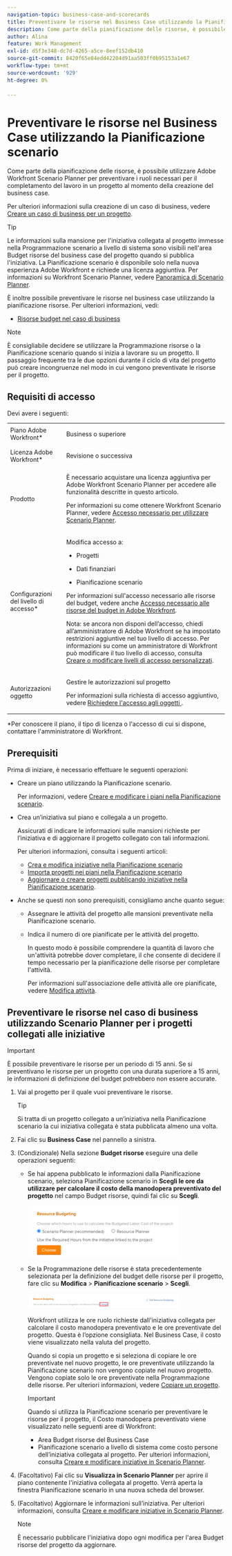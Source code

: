 ```yaml
---
navigation-topic: business-case-and-scorecards
title: Preventivare le risorse nel Business Case utilizzando la Pianificazione scenario
description: Come parte della pianificazione delle risorse, è possibile utilizzare Adobe Workfront Scenario Planner per preventivare i ruoli necessari per il completamento del lavoro in un progetto al momento della creazione del business case.
author: Alina
feature: Work Management
exl-id: d5f3e348-dc7d-4265-a5ce-8eef152db410
source-git-commit: 8420f65e84edd42204d91aa503ff0b95153a1e67
workflow-type: tm+mt
source-wordcount: '929'
ht-degree: 0%

---
```


# Preventivare le risorse nel Business Case utilizzando la Pianificazione scenario

Come parte della pianificazione delle risorse, è possibile utilizzare Adobe Workfront Scenario Planner per preventivare i ruoli necessari per il completamento del lavoro in un progetto al momento della creazione del business case.

Per ulteriori informazioni sulla creazione di un caso di business, vedere [Creare un caso di business per un progetto](../../../manage-work/projects/define-a-business-case/create-business-case.md).

>[!TIP]
>
>Le informazioni sulla mansione per l&#39;iniziativa collegata al progetto immesse nella Programmazione scenario a livello di sistema sono visibili nell&#39;area Budget risorse del business case del progetto quando si pubblica l&#39;iniziativa. La Pianificazione scenario è disponibile solo nella nuova esperienza Adobe Workfront e richiede una licenza aggiuntiva. Per informazioni su Workfront Scenario Planner, vedere [Panoramica di Scenario Planner](../../../scenario-planner/scenario-planner-overview.md).

È inoltre possibile preventivare le risorse nel business case utilizzando la pianificazione risorse. Per ulteriori informazioni, vedi:

* [Risorse budget nel caso di business](../../../manage-work/projects/define-a-business-case/budget-resources-in-business-case.md)
  <!--* [Budget resources by project in the Resource Planner](../../../resource-mgmt/resource-planning/budget-by-project-resource-planner-d.md)-->

>[!NOTE]
>
>È consigliabile decidere se utilizzare la Programmazione risorse o la Pianificazione scenario quando si inizia a lavorare su un progetto. Il passaggio frequente tra le due opzioni durante il ciclo di vita del progetto può creare incongruenze nel modo in cui vengono preventivate le risorse per il progetto.

## Requisiti di accesso

Devi avere i seguenti:

<table style="table-layout:auto"> 
 <col> 
 </col> 
 <col> 
 </col> 
 <tbody> 
  <tr> 
   <td role="rowheader">Piano Adobe Workfront*</td> 
   <td> <p>Business o superiore</p> </td> 
  </tr> 
  <tr> 
   <td role="rowheader">Licenza Adobe Workfront*</td> 
   <td> <p>Revisione o successiva</p> </td> 
  </tr> 
  <tr> 
   <td role="rowheader">Prodotto</td> 
   <td> <p>È necessario acquistare una licenza aggiuntiva per Adobe Workfront Scenario Planner per accedere alle funzionalità descritte in questo articolo.</p> <p>Per informazioni su come ottenere Workfront Scenario Planner, vedere <a href="../../../scenario-planner/access-needed-to-use-sp.md" class="MCXref xref">Accesso necessario per utilizzare Scenario Planner</a>. </p> </td> 
  </tr> 
  <tr> 
   <td role="rowheader">Configurazioni del livello di accesso*</td> 
   <td> <p>Modifica accesso a: </p> 
    <ul> 
     <li> <p>Progetti</p> </li> 
     <li> <p>Dati finanziari</p> </li> 
     <li> <p>Pianificazione scenario </p> </li> 
    </ul> <p>Per informazioni sull'accesso necessario alle risorse del budget, vedere anche <a href="../../../resource-mgmt/resource-planning/access-needed-to-budget-resources.md" class="MCXref xref">Accesso necessario alle risorse del budget in Adobe Workfront</a>.</p> <p>Nota: se ancora non disponi dell’accesso, chiedi all’amministratore di Adobe Workfront se ha impostato restrizioni aggiuntive nel tuo livello di accesso. Per informazioni su come un amministratore di Workfront può modificare il tuo livello di accesso, consulta <a href="../../../administration-and-setup/add-users/configure-and-grant-access/create-modify-access-levels.md" class="MCXref xref">Creare o modificare livelli di accesso personalizzati</a>.</p> </td> 
  </tr> 
  <tr> 
   <td role="rowheader">Autorizzazioni oggetto</td> 
   <td> <p>Gestire le autorizzazioni sul progetto</p> <p>Per informazioni sulla richiesta di accesso aggiuntivo, vedere <a href="../../../workfront-basics/grant-and-request-access-to-objects/request-access.md" class="MCXref xref">Richiedere l'accesso agli oggetti </a>.</p> </td> 
  </tr> 
 </tbody> 
</table>

&#42;Per conoscere il piano, il tipo di licenza o l&#39;accesso di cui si dispone, contattare l&#39;amministratore di Workfront.

## Prerequisiti

Prima di iniziare, è necessario effettuare le seguenti operazioni:

* Creare un piano utilizzando la Pianificazione scenario.

  Per informazioni, vedere [Creare e modificare i piani nella Pianificazione scenario](../../../scenario-planner/create-and-edit-plans.md).

* Crea un’iniziativa sul piano e collegala a un progetto.

  Assicurati di indicare le informazioni sulle mansioni richieste per l’iniziativa e di aggiornare il progetto collegato con tali informazioni.

  Per ulteriori informazioni, consulta i seguenti articoli:

   * [Crea e modifica iniziative nella Pianificazione scenario](../../../scenario-planner/create-and-edit-initiatives.md)
   * [Importa progetti nei piani nella Pianificazione scenario](../../../scenario-planner/import-projects-to-plans.md)
   * [Aggiornare o creare progetti pubblicando iniziative nella Pianificazione scenario](../../../scenario-planner/publish-scenarios-update-projects.md).

* Anche se questi non sono prerequisiti, consigliamo anche quanto segue:

   * Assegnare le attività del progetto alle mansioni preventivate nella Pianificazione scenario.
   * Indica il numero di ore pianificate per le attività del progetto.

     In questo modo è possibile comprendere la quantità di lavoro che un&#39;attività potrebbe dover completare, il che consente di decidere il tempo necessario per la pianificazione delle risorse per completare l&#39;attività.

     Per informazioni sull&#39;associazione delle attività alle ore pianificate, vedere [Modifica attività](../../../manage-work/tasks/manage-tasks/edit-tasks.md).

## Preventivare le risorse nel caso di business utilizzando Scenario Planner per i progetti collegati alle iniziative

>[!IMPORTANT]
>
>È possibile preventivare le risorse per un periodo di 15 anni. Se si preventivano le risorse per un progetto con una durata superiore a 15 anni, le informazioni di definizione del budget potrebbero non essere accurate.
><!--
><MadCap:conditionalText data-mc-conditions="QuicksilverOrClassic.Draft mode">>
>(is this still accurate for the Scenario Planner?)>
></MadCap:conditionalText>>
>-->

1. Vai al progetto per il quale vuoi preventivare le risorse.

   >[!TIP]
   >
   >Si tratta di un progetto collegato a un’iniziativa nella Pianificazione scenario la cui iniziativa collegata è stata pubblicata almeno una volta.

1. Fai clic su **Business Case** nel pannello a sinistra.
1. (Condizionale) Nella sezione **Budget risorse** eseguire una delle operazioni seguenti:

   * Se hai appena pubblicato le informazioni dalla Pianificazione scenario, seleziona Pianificazione scenario in **Scegli le ore da utilizzare per calcolare il costo della manodopera preventivato del progetto** nel campo Budget risorse, quindi fai clic su **Scegli**.

     ![](assets/business-case-sp-selected-with-choose-button-350x121.png)

   * Se la Programmazione delle risorse è stata precedentemente selezionata per la definizione del budget delle risorse per il progetto, fare clic su **Modifica** > **Pianificazione scenario** > **Scegli**.

     ![](assets/business-case-rp-selected-change-option-to-switch-to-sp-highlighted-350x37.png)

     Workfront utilizza le ore ruolo richieste dall&#39;iniziativa collegata per calcolare il costo manodopera preventivato e le ore preventivate del progetto. Questa è l’opzione consigliata. Nel Business Case, il costo viene visualizzato nella valuta del progetto.

     Quando si copia un progetto e si seleziona di copiare le ore preventivate nel nuovo progetto, le ore preventivate utilizzando la Pianificazione scenario non vengono copiate nel nuovo progetto. Vengono copiate solo le ore preventivate nella Programmazione delle risorse. Per ulteriori informazioni, vedere [Copiare un progetto](../manage-projects/copy-project.md).

     >[!IMPORTANT]
     >
     >Quando si utilizza la Pianificazione scenario per preventivare le risorse per il progetto, il Costo manodopera preventivato viene visualizzato nelle seguenti aree di Workfront:
     >
     >   
     >   
     >   * Area Budget risorse del Business Case
     >   * Pianificazione scenario a livello di sistema come costo persone dell’iniziativa collegata al progetto. Per ulteriori informazioni, consulta [Creare e modificare iniziative in Scenario Planner](../../../scenario-planner/create-and-edit-initiatives.md).
     >   
     >

1. (Facoltativo) Fai clic su **Visualizza in Scenario Planner** per aprire il piano contenente l&#39;iniziativa collegata al progetto. Verrà aperta la finestra Pianificazione scenario in una nuova scheda del browser.
1. (Facoltativo) Aggiornare le informazioni sull’iniziativa. Per ulteriori informazioni, consulta [Creare e modificare iniziative in Scenario Planner](../../../scenario-planner/create-and-edit-initiatives.md).

   >[!NOTE]
   >
   >È necessario pubblicare l&#39;iniziativa dopo ogni modifica per l&#39;area Budget risorse del progetto da aggiornare.
